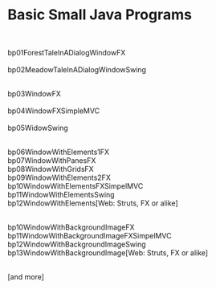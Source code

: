 ﻿# Basic Small Java Programs

<br>

bp01ForestTaleInADialogWindowFX<br>		
bp02MeadowTaleInADialogWindowSwing<br><br>	

bp03WindowFX<br>				
bp04WindowFXSimpleMVC<br> 			
bp05WidowSwing<br><br>				

bp06WindowWithElements1FX<br>
bp07WindowWithPanesFX<br>
bp08WindowWithGridsFX<br>
bp09WindowWithElements2FX<br>
bp10WindowWithElementsFXSimpelMVC<br>
bp11WindowWithElementsSwing<br>
bp12WindowWithElements[Web: Struts, FX or alike]<br><br>

bp10WindowWithBackgroundImageFX<br>
bp11WindowWithBackgroundImageFXSimpelMVC<br>
bp12WindowWithBackgroundImageSwing<br>
bp13WindowWithBackgroundImage[Web: Struts, FX or alike]<br><br>


[and more]
